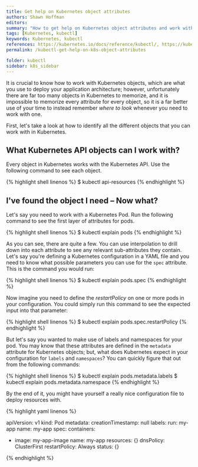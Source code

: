 ```yaml
---
title: Get help on Kubernetes object attributes
authors: Shawn Hoffman
editors:
summary: "How to get help on Kubernetes object attributes and work with them"
tags: [Kubernetes, kubectl]
keywords: Kubernetes, kubectl
references: https://kubernetes.io/docs/reference/kubectl/, https://kubernetes.io/docs/reference/generated/kubectl/kubectl-commands#explain
permalink: /kubectl-get-help-on-k8s-object-attributes

folder: kubectl
sidebar: k8s_sidebar
---
```


It is crucial to know how to work with Kubernetes objects, which are what you use to deploy your application architecture; however, unfortunately there are far too many objects in Kubernetes to memorize, and it is impossible to memorize every attribute for every object, so it is a far better use of your time to instead remember *where to look* whenever you need to work with one.

First, let's take a look at how to identify all the different objects that you can work with in Kubernetes.

## What Kubernetes API objects can I work with?

Every object in Kubernetes works with the Kubernetes API. Use the following command to see each object.

{% highlight shell linenos %}
$ kubectl api-resources
{% endhighlight %}

## I've found the object I need – Now what?

Let's say you need to work with a Kubernetes Pod. Run the following command to see the first layer of attributes for pods.

{% highlight shell linenos %}
$ kubectl explain pods
{% endhighlight %}

As you can see, there are quite a few. You can use interpolation to drill down into each attribute to see any relevant sub-attributes they contain. Let's say you're defining a Kubernetes configuration in a YAML file and you need to know what possible parameters you can use for the `spec` attribute. This is the command you would run:

{% highlight shell linenos %}
$ kubectl explain pods.spec
{% endhighlight %}

Now imagine you need to define the *restartPolicy* on one or more pods in your configuration. You could simply run this command to see the expected input into that parameter:

{% highlight shell linenos %}
$ kubectl explain pods.spec.restartPolicy
{% endhighlight %}

But let's say you wanted to make use of labels and namespaces for your pod. You may know that these attributes are defined in the `metadata` attribute for Kubernetes objects; but, what does Kubernetes expect in your configuration for `labels` and `namespaces`? You can quickly figure that out from the following commands:

{% highlight shell linenos %}
$ kubectl explain pods.metadata.labels
$ kubectl explain pods.metadata.namespace
{% endhighlight %}

By the end of it, you might have yourself a really nice configuration file to deploy resources with.

{% highlight yaml linenos %}

apiVersion: v1
kind: Pod
metadata:
  creationTimestamp: null
  labels:
    run: my-app
  name: my-app
spec:
  containers:
  - image: my-app-image
    name: my-app
    resources: {}
  dnsPolicy: ClusterFirst
  restartPolicy: Always
status: {}

{% endhighlight %}
